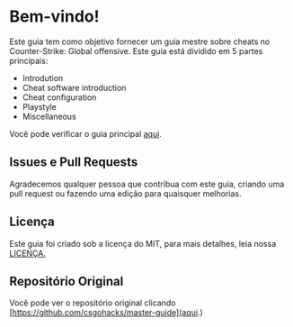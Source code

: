 # Bem-vindo!

Este guia tem como objetivo fornecer um guia mestre sobre cheats no Counter-Strike: Global offensive. Este guia está dividido em 5 partes principais:

* Introdution
* Cheat software introduction
* Cheat configuration
* Playstyle
* Miscellaneous

Você pode verificar o guia principal [aqui](https://matt12945.gitbook.io/csgo-subreddit/).

## Issues e Pull Requests

Agradecemos qualquer pessoa que contribua com este guia, criando uma pull request ou fazendo uma edição para quaisquer melhorias.

## Licença

Este guia foi criado sob a licença do MIT, para mais detalhes, leia nossa [LICENÇA.](https://github.com/WitchBoo/master-guide/blob/master/LICENSE)

## Repositório Original
Você pode ver o repositório original clicando [https://github.com/csgohacks/master-guide](aqui.)


